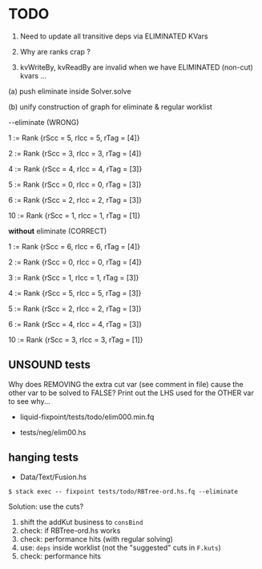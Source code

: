 # TODO

1. Need to update all transitive deps via ELIMINATED KVars

2. Why are ranks crap ?

3. kvWriteBy, kvReadBy are invalid when we have
   ELIMINATED (non-cut) kvars ...

(a) push eliminate inside Solver.solve

(b) unify construction of graph for eliminate & regular worklist

  
--eliminate (WRONG)

1 := Rank {rScc = 5, rIcc = 5, rTag = [4]}

2 := Rank {rScc = 3, rIcc = 3, rTag = [4]}

4 := Rank {rScc = 4, rIcc = 4, rTag = [3]}

5 := Rank {rScc = 0, rIcc = 0, rTag = [3]}

6 := Rank {rScc = 2, rIcc = 2, rTag = [3]}

10 := Rank {rScc = 1, rIcc = 1, rTag = [1]}


**without** eliminate (CORRECT)

1 := Rank {rScc = 6, rIcc = 6, rTag = [4]}

2 := Rank {rScc = 0, rIcc = 0, rTag = [4]}

3 := Rank {rScc = 1, rIcc = 1, rTag = [3]}

4 := Rank {rScc = 5, rIcc = 5, rTag = [3]}

5 := Rank {rScc = 2, rIcc = 2, rTag = [3]}

6 := Rank {rScc = 4, rIcc = 4, rTag = [3]}

10 := Rank {rScc = 3, rIcc = 3, rTag = [1]}




## UNSOUND tests

Why does REMOVING the extra cut var (see comment in file) cause the other var to
be solved to FALSE? Print out the LHS used for the OTHER var to see why...

+ liquid-fixpoint/tests/todo/elim000.min.fq



+ tests/neg/elim00.hs



## hanging tests

+ Data/Text/Fusion.hs


```
$ stack exec -- fixpoint tests/todo/RBTree-ord.hs.fq --eliminate
```

Solution: use the cuts?

1. shift the addKut business to `consBind`
2. check: if RBTree-ord.hs works
3. check: performance hits (with regular solving)
4. use: `deps` inside worklist (not the "suggested" cuts in `F.kuts`)
5. check: performance hits
